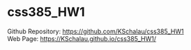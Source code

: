 # css385_HW1

Github Repository: https://github.com/KSchalau/css385_HW1 <br/>
Web Page: https://KSchalau.github.io/css385_HW1/
